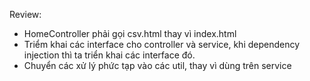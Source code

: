 Review:
- HomeController phải gọi csv.html thay vì index.html 
- Triểm khai các interface cho controller và service, khi dependency injection thì ta triển khai các interface đó.
- Chuyển các xử lý phức tạp vào các util, thay vì dùng trên service 